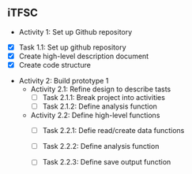 ## iTFSC

- Activity 1: Set up Github repository
- [X] Task 1.1: Set up github repository
- [X] Create high-level description document
- [X] Create code structure
- Activity 2: Build prototype 1
  - Activity 2.1: Refine design to describe tasts
    - [ ] Task 2.1.1: Break project into activities
    - [ ] Task 2.1.2: Define analysis function
  - Activity 2.2: Define high-level functions
    - [ ] Task 2.2.1: Defie read/create data functions
    - [ ] Task 2.2.2: Define analysis function
    - [ ] Task 2.2.3: Define save output function
 
